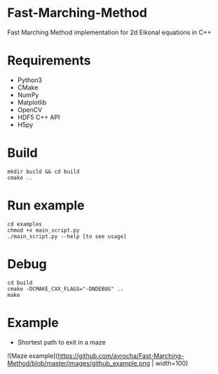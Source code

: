 # Fast-Marching-Method
Fast Marching Method implementation for 2d Eikonal equations in C++

# Requirements
- Python3
- CMake
- NumPy
- Matplotlib     
- OpenCV
- HDF5 C++ API
- H5py

# Build
```shell
mkdir build && cd build
cmake ..
```
# Run example
```shell
cd examples
chmod +x main_script.py
./main_script.py --help [to see usage]
```

# Debug
```shell
cd build
cmake -DCMAKE_CXX_FLAGS="-DNDEBUG" ..
make
```


# Example
- Shortest path to exit in a maze

![Maze example](https://github.com/avrocha/Fast-Marching-Method/blob/master/images/github_example.png | width=100)